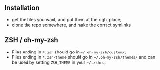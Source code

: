 ## Installation

* get the files you want, and put them at the right place;
* clone the repo somewhere, and make the correct symlinks

## ZSH / oh-my-zsh

* Files ending in `*.zsh` should go in `~/.oh-my-zsh/custom/`;
* Files ending in `*.zsh-theme` should go in `~/.oh-my-zsh/themes/` and can be used by setting `ZSH_THEME` in your `~/.zshrc`.
